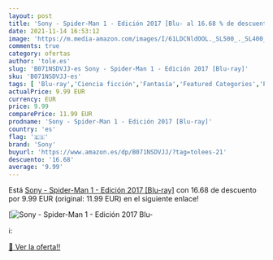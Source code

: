 ```yaml
---
layout: post
title: 'Sony - Spider-Man 1 - Edición 2017 [Blu- al 16.68 % de descuento'
date: 2021-11-14 16:53:12
image: 'https://m.media-amazon.com/images/I/61LDCNldOOL._SL500_._SL400_.jpg'
comments: true
category: ofertas
author: 'tole.es'
slug: 'B071NSDVJJ-es Sony - Spider-Man 1 - Edición 2017 [Blu-ray]'
sku: 'B071NSDVJJ-es'
tags: [ 'Blu-ray','Ciencia ficción','Fantasía','Featured Categories','Películas','Películas y TV','sony', ]
actualPrice: 9.99 EUR
currency: EUR
price: 9.99
comparePrice: 11.99 EUR
prodname: 'Sony - Spider-Man 1 - Edición 2017 [Blu-ray]'
country: 'es'
flag: '🇪🇸'
brand: 'Sony'
buyurl: 'https://www.amazon.es/dp/B071NSDVJJ/?tag=tolees-21'
descuento: '16.68'
average: '9.99'
---
```


Está [Sony - Spider-Man 1 - Edición 2017 [Blu-ray]](https://www.amazon.es/dp/B071NSDVJJ/?tag=tolees-21) con 16.68 de descuento por 9.99 EUR (original: 11.99 EUR) en el siguiente enlace!

[![Sony - Spider-Man 1 - Edición 2017 [Blu-](https://m.media-amazon.com/images/I/61LDCNldOOL._SL500_._SL400_.jpg)](https://www.amazon.es/dp/B071NSDVJJ/?tag=tolees-21)

ℹ️:


[🛒 Ver la oferta!!](https://www.amazon.es/dp/B071NSDVJJ/?tag=tolees-21)
